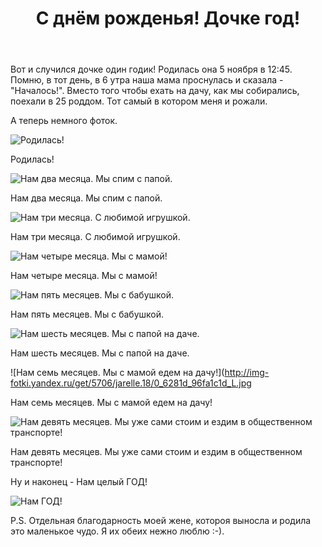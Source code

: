 ﻿---
layout: post
title:  С днём рожденья! Дочке год!
categories:
- baby
---
Вот и случился дочке один годик! Родилась она 5 ноября в 12:45. Помню, в тот день, в 6 утра наша мама проснулась и сказала - "Началось!". Вместо того чтобы ехать на дачу, как мы собирались, поехали в 25 роддом. Тот самый в котором меня и рожали.

А теперь немного фоток.

![Родилась!](http://img-fotki.yandex.ru/get/5700/jarelle.4/0_54357_4f9a5b7d_M.jpg)

Родилась!

![Нам два месяца. Мы спим с папой.](http://img-fotki.yandex.ru/get/5501/jarelle.6/0_54903_2a0a0c6c_M.jpg)

Нам два месяца. Мы спим с папой.

![Нам три месяца. С любимой игрушкой.](http://img-fotki.yandex.ru/get/4513/jarelle.8/0_59cff_8fe2bc32_M.jpg)

Нам три месяца. С любимой игрушкой.

![Нам четыре месяца. Мы с мамой!](http://img-fotki.yandex.ru/get/5208/jarelle.9/0_5b5a3_ed42f424_M.jpg)

Нам четыре месяца. Мы с мамой!

![Нам пять месяцев. Мы с бабушкой.](http://img-fotki.yandex.ru/get/4809/jarelle.b/0_5e4f5_d73f553d_M.jpg)

Нам пять месяцев. Мы с бабушкой.

![Нам шесть месяцев. Мы с папой на даче.](http://img-fotki.yandex.ru/get/5807/jarelle.18/0_6280d_b7a6fe04_L.jpg)

Нам шесть месяцев. Мы с папой на даче.

![Нам семь месяцев. Мы с мамой едем на дачу!](http://img-fotki.yandex.ru/get/5706/jarelle.18/0_6281d_96fa1c1d_L.jpg

Нам семь месяцев. Мы с мамой едем на дачу!

![Нам девять месяцев. Мы уже сами стоим и ездим в общественном транспорте!](http://img-fotki.yandex.ru/get/4610/18394142.2f/0_6d51c_bb9aca06_L.jpg)

Нам девять месяцев. Мы уже сами стоим и ездим в общественном транспорте!

Ну и наконец - Нам целый ГОД!

![Нам ГОД!](https://lh5.googleusercontent.com/-hOXEJXgXIUU/TrT2RupreEI/AAAAAAAAAZE/7IKnVV3JNKE/s320/PB054281.JPG)

P.S. Отдельная благодарность моей жене, котороя выносла и родила это маленькое чудо. Я их обеих нежно люблю :-).
